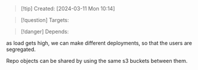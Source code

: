 
>[!tip] Created: [2024-03-11 Mon 10:14]

>[!question] Targets: 

>[!danger] Depends: 

as load gets high, we can make different deployments, so that the users are segregated.

Repo objects can be shared by using the same s3 buckets between them.